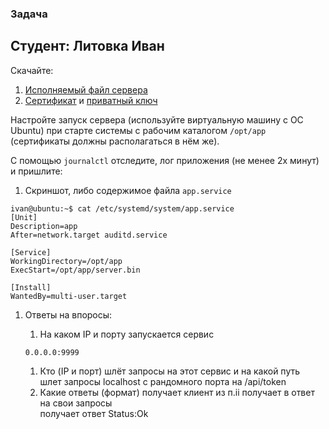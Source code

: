 ### Задача
## Студент: Литовка Иван

Скачайте:
1. [Исполняемый файл сервера](assets/server.bin)
1. [Сертификат](assets/certificate.pem) и [приватный ключ](assets/key.pem)

Настройте запуск сервера (используйте виртуальную машину с ОС Ubuntu) при старте системы с рабочим каталогом `/opt/app` (сертификаты должны располагаться в нём же).

С помощью `journalctl` отследите, лог приложения (не менее 2х минут) и пришлите:
1. Скриншот, либо содержимое файла `app.service`
```
ivan@ubuntu:~$ cat /etc/systemd/system/app.service 
[Unit]
Description=app
After=network.target auditd.service

[Service]
WorkingDirectory=/opt/app
ExecStart=/opt/app/server.bin

[Install]
WantedBy=multi-user.target
```  

1. Ответы на впоросы:
    1. На каком IP и порту запускается сервис
    ```
    0.0.0.0:9999
    ```

    1. Кто (IP и порт) шлёт запросы на этот сервис и на какой путь   
    шлет запросы localhost с рандомного порта на /api/token
    1. Какие ответы (формат) получает клиент из п.ii получает в ответ на свои запросы   
    получает ответ Status:Ok
